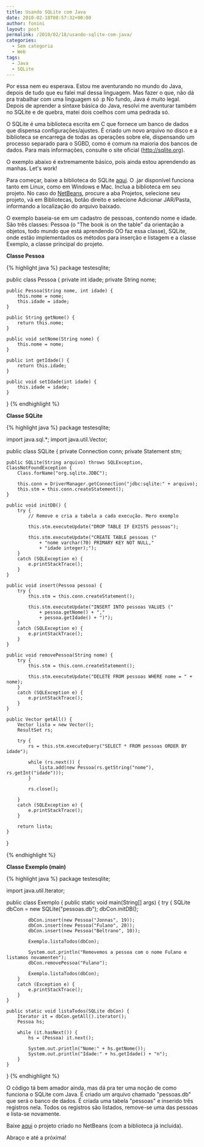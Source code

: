```yaml
---
title: Usando SQLite com Java
date: 2010-02-18T08:57:32+00:00
author: fonini
layout: post
permalink: /2010/02/18/usando-sqlite-com-java/
categories:
  - Sem categoria
  - Web
tags:
  - Java
  - SQLite
---
```

Por essa nem eu esperava. Estou me aventurando no mundo do Java, depois de tudo que eu falei mal dessa linguagem. Mas fazer o que, não dá pra trabalhar com uma linguagem só :p No fundo, Java é muito legal. Depois de aprender a sintaxe básica do Java, resolvi me aventurar também no SQLite e de quebra, matei dois coelhos com uma pedrada só.

O SQLite é uma biblioteca escrita em C que fornece um banco de dados que dispensa configurações/ajustes. É criado um novo arquivo no disco e a biblioteca se encarrega de todas as operações sobre ele, dispensando um processo separado para o SGBD, como é comum na maioria dos bancos de dados. Para mais informações, consulte o site oficial (<a href="http://sqlite.org" rel="externo">http://sqlite.org</a>).

O exemplo abaixo é extremamente básico, pois ainda estou aprendendo as manhas. Let's work!

Para começar, baixe a biblioteca do SQLite <a href="http://www.zentus.com/sqlitejdbc" rel="externo">aqui</a>. O .jar disponível funciona tanto em Linux, como em Windows e Mac. Inclua a biblioteca em seu projeto. No caso do <a href="http://netbeans.org" rel="externo">NetBeans</a>, procure a aba Projetos, selecione seu projeto, vá em Bibliotecas, botão direito e selecione Adicionar JAR/Pasta, informando a localização do arquivo baixado.

O exemplo baseia-se em um cadastro de pessoas, contendo nome e idade. São três classes: Pessoa (o "The book is on the table" da orientação a objetos, todo mundo que está aprendendo OO faz essa classe), SQLite, onde estão implementados os métodos para inserção e listagem e a classe Exemplo, a classe principal do projeto.

**Classe Pessoa**

{% highlight java %}
package testesqlite;

public class Pessoa {
	private int idade;
	private String nome;

	public Pessoa(String nome, int idade) {
		this.nome = nome;  
		this.idade = idade;
	}

	public String getNome() {	  
		return this.nome;
	}

	public void setNome(String nome) {	  
		this.nome = nome;
	}

	public int getIdade() {
		return this.idade;
	}

	public void setIdade(int idade) {
		this.idade = idade;
	}
}
{% endhighlight %}

**Classe SQLite**

{% highlight java %}
package testesqlite;

import java.sql.*;
import java.util.Vector;

public class SQLite {
	private Connection conn;
	private Statement stm;

	public SQLite(String arquivo) throws SQLException, ClassNotFoundException {
		Class.forName("org.sqlite.JDBC");

		this.conn = DriverManager.getConnection("jdbc:sqlite:" + arquivo);
		this.stm = this.conn.createStatement();
	}

	public void initDB() {	  
		try {
			// Remove e cria a tabela a cada execução. Mero exemplo

			this.stm.executeUpdate("DROP TABLE IF EXISTS pessoas");

			this.stm.executeUpdate("CREATE TABLE pessoas ("
				+ "nome varchar(70) PRIMARY KEY NOT NULL,"
				+ "idade integer);");
		} 
		catch (SQLException e) {
			e.printStackTrace();  
		}  
	}

	public void insert(Pessoa pessoa) {		  
		try {		  
			this.stm = this.conn.createStatement();
		  
			this.stm.executeUpdate("INSERT INTO pessoas VALUES ("
				+ pessoa.getNome() + ","
				+ pessoa.getIdade() + ")");
		}
		catch (SQLException e) {
			e.printStackTrace();
		}
	}

	public void removePessoa(String nome) {		  
		try {		  
			this.stm = this.conn.createStatement();

			this.stm.executeUpdate("DELETE FROM pessoas WHERE nome = " + nome);
		}
		catch (SQLException e) {
			e.printStackTrace();  
		}  
	}

	public Vector getAll() {
		Vector lista = new Vector();	  
		ResultSet rs;

		try {
			rs = this.stm.executeQuery("SELECT * FROM pessoas ORDER BY idade");

			while (rs.next()) {
				lista.add(new Pessoa(rs.getString("nome"), rs.getInt("idade")));
			}

			rs.close();

		}
		catch (SQLException e) {
			e.printStackTrace();
		}

		return lista;
	}
}
  
{% endhighlight %}

**Classe Exemplo (main)**

{% highlight java %}
package testesqlite;

import java.util.Iterator;

public class Exemplo {
	public static void main(String[] args) {
		try {
			SQLite dbCon = new SQLite("pessoas.db");
			dbCon.initDB();

			dbCon.insert(new Pessoa("Jonnas", 19));
			dbCon.insert(new Pessoa("Fulano", 20));
			dbCon.insert(new Pessoa("Beltrano", 10));

			Exemplo.listaTodos(dbCon);

			System.out.println("Removemos a pessoa com o nome Fulano e listamos novamenten");
			dbCon.removePessoa("Fulano");

			Exemplo.listaTodos(dbCon);
		}
		catch (Exception e) {
			e.printStackTrace();
		}  
	}

	public static void listaTodos(SQLite dbCon) {
		Iterator it = dbCon.getAll().iterator();
		Pessoa hs;

		while (it.hasNext()) {
			hs = (Pessoa) it.next();

			System.out.println("Nome:" + hs.getNome());
			System.out.println("Idade:" + hs.getIdade() + "n");
		}
	}
}
{% endhighlight %}

O código tá bem amador ainda, mas dá pra ter uma noção de como funciona o SQLite com Java. É criado um arquivo chamado "pessoas.db" que será o banco de dados. É criada uma tabela "pessoas" e inserido três registros nela. Todos os registros são listados, remove-se uma das pessoas e lista-se novamente.

Baixe [aqui](https://www.dropbox.com/s/87c3ax23ljrwztw/TesteSQLite.rar?dl=0) o projeto criado no NetBeans (com a biblioteca já incluída).

Abraço e até a próxima!